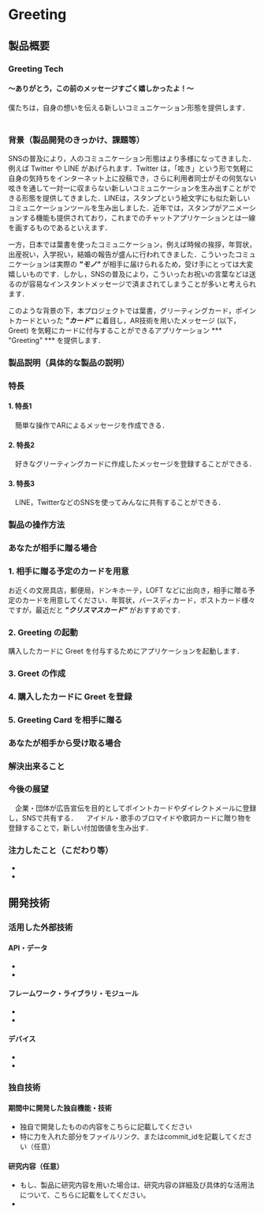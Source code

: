 # Greeting
## 製品概要
### Greeting Tech
#### 〜ありがとう，この前のメッセージすごく嬉しかったよ！〜
僕たちは，自身の想いを伝える新しいコミュニケーション形態を提供します．
　
### 背景（製品開発のきっかけ、課題等）
SNSの普及により，人のコミュニケーション形態はより多様になってきました．例えば Twitter や LINE があげられます．Twitter は，「呟き」という形で気軽に自身の気持ちをインターネット上に投稿でき，さらに利用者同士がその何気ない呟きを通して一対一に収まらない新しいコミュニケーションを生み出すことができる形態を提供してきました．LINEは，スタンプという絵文字にも似た新しいコミュニケーションツールを生み出しました．近年では，スタンプがアニメーションする機能も提供されており，これまでのチャットアプリケーションとは一線を画するものであるといえます．

一方，日本では葉書を使ったコミュニケーション，例えば時候の挨拶，年賀状，出産祝い，入学祝い，結婚の報告が盛んに行われてきました．こういったコミュニケーションは実際の ***"モノ"*** が相手に届けられるため，受け手にとっては大変嬉しいものです．しかし，SNSの普及により，こういったお祝いの言葉などは送るのが容易なインスタントメッセージで済まされてしまうことが多いと考えられます．

このような背景の下，本プロジェクトでは葉書，グリーティングカード，ポイントカードといった ***"カード"*** に着目し，AR技術を用いたメッセージ (以下，Greet) を気軽にカードに付与することができるアプリケーション *** "Greeting" *** を提供します．

### 製品説明（具体的な製品の説明）

### 特長

#### 1. 特長1
　簡単な操作でARによるメッセージを作成できる．
#### 2. 特長2
　好きなグリーティングカードに作成したメッセージを登録することができる．
#### 3. 特長3
　LINE，TwitterなどのSNSを使ってみんなに共有することができる．

### 製品の操作方法
### あなたが相手に贈る場合
### 1. 相手に贈る予定のカードを用意
お近くの文房具店，郵便局，ドンキホーテ，LOFT などに出向き，相手に贈る予定のカードを用意してください．年賀状，バースディカード，ポストカード様々ですが，最近だと ***"クリスマスカード"*** がおすすめです．

### 2. Greeting の起動
購入したカードに Greet を付与するためにアプリケーションを起動します．

### 3. Greet の作成

### 4. 購入したカードに Greet を登録

### 5. Greeting Card を相手に贈る

### あなたが相手から受け取る場合

### 解決出来ること

### 今後の展望
　企業・団体が広告宣伝を目的としてポイントカードやダイレクトメールに登録し，SNSで共有する．
　アイドル・歌手のブロマイドや歌詞カードに贈り物を登録することで，新しい付加価値を生み出す．
　
### 注力したこと（こだわり等）
*
*

## 開発技術
### 活用した外部技術
#### API・データ
*
*

#### フレームワーク・ライブラリ・モジュール
*
*

#### デバイス
*
*

### 独自技術
#### 期間中に開発した独自機能・技術
* 独自で開発したものの内容をこちらに記載してください
* 特に力を入れた部分をファイルリンク、またはcommit_idを記載してください（任意）

#### 研究内容（任意）
* もし、製品に研究内容を用いた場合は、研究内容の詳細及び具体的な活用法について、こちらに記載をしてください。
*
